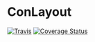 # ConLayout 

[![Travis](https://travis-ci.org/hummer2k/ConLayout.svg)](https://travis-ci.org/hummer2k/ConLayout)
[![Coverage Status](https://coveralls.io/repos/hummer2k/ConLayout/badge.svg?branch=master)](https://coveralls.io/r/hummer2k/ConLayout?branch=master)

